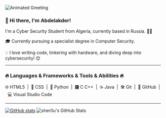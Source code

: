 ![Animated Greeting](link-to-your-gif.gif)

### 👋 Hi there, I'm Abdelakder!

I'm a Cyber Security Student from Algeria, currently based in Russia. 👨‍💻

🎓 Currently pursuing a specialist degree in Computer Security.

💡 I love writing code, tinkering with hardware, and diving deep into cybersecurity! 😊

---

### 🔥 Languages & Frameworks & Tools & Abilities 🔥

🌐 HTML5 &nbsp;|&nbsp; 🎨 CSS &nbsp;|&nbsp; 🐍 Python &nbsp;|&nbsp; 🅲 C C++ &nbsp;|&nbsp; ☕ Java &nbsp;|&nbsp; 🛠️ Git &nbsp;|&nbsp; 🐙 GitHub &nbsp;|&nbsp; 💻 Visual Studio Code

---

[![GitHub stats](https://github-readme-stats.vercel.app/api?username=sher0u)](https://github.com/sher0u/github-readme-stats)
<img src="https://github-readme-stats.vercel.app/api?username=sher0u&theme=tokyonight&show_icons=true&hide_border=true&count_private=true" alt="sher0u's GitHub Stats" />
